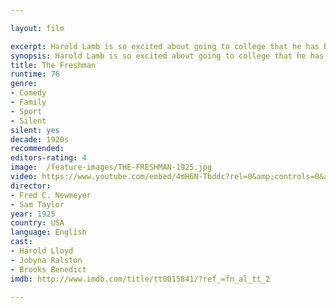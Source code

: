 ```yaml
---

layout: film

excerpt: Harold Lamb is so excited about going to college that he has been working to earn spending money, practicing college yells, and learning a special way of introducing himself that he saw in a movie. When he arrives at Tate University, he soon becomes the target of practical jokes and ridicule. With the help of his one real friend Peggy, he resolves to make every possible effort to become popular.
synopsis: Harold Lamb is so excited about going to college that he has been working to earn spending money, practicing college yells, and learning a special way of introducing himself that he saw in a movie. When he arrives at Tate University, he soon becomes the target of practical jokes and ridicule. With the help of his one real friend Peggy, he resolves to make every possible effort to become popular.
title: The Freshman 
runtime: 76
genre: 
- Comedy
- Family
- Sport 
- Silent
silent: yes
decade: 1920s
recommended: 
editors-rating: 4
image:  /feature-images/THE-FRESHMAN-1925.jpg 
video: https://www.youtube.com/embed/4mH6N-Tbddc?rel=0&amp;controls=0&amp;showinfo=0
director: 
- Fred C. Newmeyer 
- Sam Taylor
year: 1925
country: USA
language: English 
cast:
- Harold Lloyd
- Jobyna Ralston
- Brooks Benedict
imdb: http://www.imdb.com/title/tt0015841/?ref_=fn_al_tt_2

---
```


